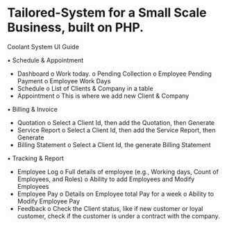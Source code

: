 # Tailored-System for a Small Scale Business, built on PHP.

Coolant System UI Guide

•	Schedule & Appointment
-	Dashboard
o	Work today.
o	Pending Collection
o	Employee Pending Payment
o	Employee Work Days
-	Schedule
o	List of Clients & Company in a table
-	Appointment
o	This is where we add new Client & Company

•	Billing & Invoice
-	Quotation
o	Select a Client Id, then add the Quotation, then Generate
-	Service Report
o	Select a Client Id, then add the Service Report, then Generate
-	Billing Statement
o	Select a Client Id, the generate Billing Statement

•	Tracking & Report
-	Employee Log
o	Full details of employee (e.g., Working days, Count of Employees, and Roles)
o	Ability to add Employees and Modify Employees
-	Employee Pay
o	Details on Employee total Pay for a week
o	Ability to Modify Employee Pay
-	Feedback
o	Check the Client status, like if new customer or loyal customer, check if the customer is under a contract with the company.
